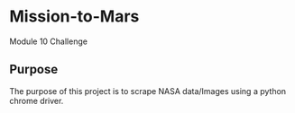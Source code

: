 # Mission-to-Mars
Module 10 Challenge 
## Purpose 
The purpose of this project is to scrape NASA data/Images using a python chrome driver.  